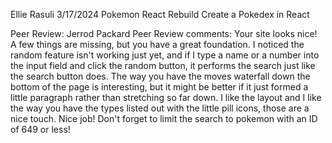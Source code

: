 Ellie Rasuli
3/17/2024
Pokemon React Rebuild
Create a Pokedex in React

Peer Review: Jerrod Packard
Peer Review comments: Your site looks nice! A few things are missing, but you have a great foundation. I noticed the random feature isn't working just yet, and if I type a name or a number into the input field and click the random button, it performs the search just like the search button does. The way you have the moves waterfall down the bottom of the page is interesting, but it might be better if it just formed a little paragraph rather than stretching so far down. I like the layout and I like the way you have the types listed out with the little pill icons, those are a nice touch. Nice job! Don't forget to limit the search to pokemon with an ID of 649 or less!
